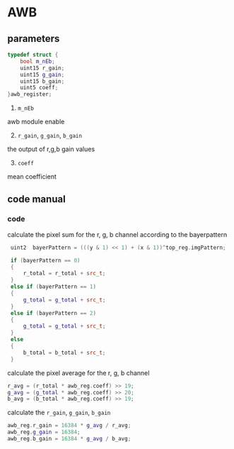 # AWB
## parameters
```C++
typedef struct {
    bool m_nEb;
    uint15 r_gain;
    uint15 g_gain;
    uint15 b_gain;
    uint5 coeff;
}awb_register;
```
1. `m_nEb`

awb module enable

2. `r_gain`, `g_gain`, `b_gain`

the output of r,g,b gain values

3. `coeff`

mean coefficient

## code manual
###  code
calculate the pixel sum for the r, g, b channel according to the bayerpattern
```C++
 uint2  bayerPattern = (((y & 1) << 1) + (x & 1))^top_reg.imgPattern;

 if (bayerPattern == 0)
 {
     r_total = r_total + src_t;
 }
 else if (bayerPattern == 1)
 {
     g_total = g_total + src_t;
 }
 else if (bayerPattern == 2)
 {
     g_total = g_total + src_t;
 }
 else
 {
     b_total = b_total + src_t;
 }
```

calculate the pixel average for the r, g, b channel
```C++
r_avg = (r_total * awb_reg.coeff) >> 19;
g_avg = (g_total * awb_reg.coeff) >> 20;
b_avg = (b_total * awb_reg.coeff) >> 19;
```

calculate the `r_gain`, `g_gain`, `b_gain`
```C++
awb_reg.r_gain = 16384 * g_avg / r_avg;
awb_reg.g_gain = 16384;
awb_reg.b_gain = 16384 * g_avg / b_avg;
```
